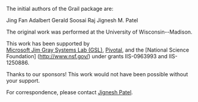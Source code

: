 The initial authors of the Grail package are: 

Jing Fan
Adalbert Gerald Soosai Raj
Jignesh M. Patel

The original work was performed at the University of Wisconsin--Madison. 

This work has been supported by  
[Microsoft Jim  Gray  Systems Lab  (GSL)](http://pivotal.io/), 
[Pivotal](http://pivotal.io/), and 
the [National Science Foundation] (http://www.nsf.gov/) under grants IIS-0963993 and IIS-1250886.

Thanks to our sponsors! This work would not have been possible without your support.

For correspondence, please contact [Jignesh Patel](http://www.cs.wisc.edu/~jignesh/).
